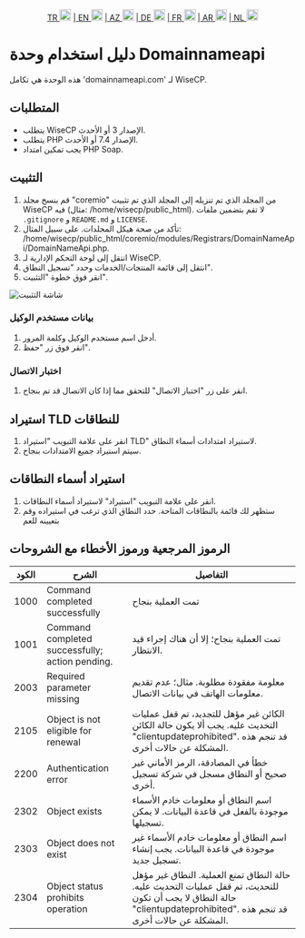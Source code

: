 <div align="center">  
  <a href="README.md"   >   TR <img style="padding-top: 8px" src="https://raw.githubusercontent.com/yammadev/flag-icons/master/png/TR.png" alt="TR" height="20" /></a>  
  <a href="README-EN.md"> | EN <img style="padding-top: 8px" src="https://raw.githubusercontent.com/yammadev/flag-icons/master/png/US.png" alt="EN" height="20" /></a>  
  <a href="README-AZ.md"> | AZ <img style="padding-top: 8px" src="https://raw.githubusercontent.com/yammadev/flag-icons/master/png/AZ.png" alt="AZ" height="20" /></a>  
  <a href="README-DE.md"> | DE <img style="padding-top: 8px" src="https://raw.githubusercontent.com/yammadev/flag-icons/master/png/DE.png" alt="DE" height="20" /></a>  
  <a href="README-FR.md"> | FR <img style="padding-top: 8px" src="https://raw.githubusercontent.com/yammadev/flag-icons/master/png/FR.png" alt="FR" height="20" /></a>  
  <a href="README-AR.md"> | AR <img style="padding-top: 8px" src="https://raw.githubusercontent.com/yammadev/flag-icons/master/png/AR.png" alt="AR" height="20" /></a>  
  <a href="README-NL.md"> | NL <img style="padding-top: 8px" src="https://raw.githubusercontent.com/yammadev/flag-icons/master/png/NL.png" alt="NL" height="20" /></a>  
</div>

# دليل استخدام وحدة Domainnameapi

هذه الوحدة هي تكامل 'domainnameapi.com' لـ WiseCP.


## المتطلبات

- يتطلب WiseCP الإصدار 3 أو الأحدث.
- يتطلب PHP الإصدار 7.4 أو الأحدث.
- يجب تمكين امتداد PHP Soap.

## التثبيت

1. قم بنسخ مجلد "coremio" من المجلد الذي تم تنزيله إلى المجلد الذي تم تثبيت WiseCP فيه (مثال: /home/wisecp/public_html). لا تقم بتضمين ملفات `.gitignore` و `README.md` و `LICENSE`.
2. تأكد من صحة هيكل المجلدات. على سبيل المثال: /home/wisecp/public_html/coremio/modules/Registrars/DomainNameApi/DomainNameApi.php.
3. انتقل إلى لوحة التحكم الإدارية لـ WiseCP.
4. انتقل إلى قائمة المنتجات/الخدمات وحدد "تسجيل النطاق".
5. انقر فوق خطوة "التثبيت".

![شاشة التثبيت](https://github.com/domainreseller/wisecp-dna/assets/118720541/0cc8cca1-980e-4ae2-928a-28a809da87eb)

### بيانات مستخدم الوكيل

1. أدخل اسم مستخدم الوكيل وكلمة المرور.
2. انقر فوق زر "حفظ".

### اختبار الاتصال

1. انقر على زر "اختبار الاتصال" للتحقق مما إذا كان الاتصال قد تم بنجاح.

## استيراد TLD للنطاقات

1. انقر على علامة التبويب "استيراد TLD" لاستيراد امتدادات أسماء النطاق.
2. سيتم استيراد جميع الامتدادات بنجاح.

## استيراد أسماء النطاقات

1. انقر على علامة التبويب "استيراد" لاستيراد أسماء النطاقات.
2. ستظهر لك قائمة بالنطاقات المتاحة. حدد النطاق الذي ترغب في استيراده وقم بتعيينه للعم


## الرموز المرجعية ورموز الأخطاء مع الشروحات

| الكود | الشرح                                           | التفاصيل                                                                                                                                                               |
|-------|-------------------------------------------------|------------------------------------------------------------------------------------------------------------------------------------------------------------------------|
| 1000  | Command completed successfully                  | تمت العملية بنجاح                                                                                                                                                      |
| 1001  | Command completed successfully; action pending. | تمت العملية بنجاح؛ إلا أن هناك إجراء قيد الانتظار.                                                                                                                     |
| 2003  | Required parameter missing                      | معلومة مفقودة مطلوبة. مثال؛ عدم تقديم معلومات الهاتف في بيانات الاتصال.                                                                                                |
| 2105  | Object is not eligible for renewal              | الكائن غير مؤهل للتجديد، تم قفل عمليات التحديث عليه. يجب ألا يكون حالة الكائن "clientupdateprohibited". قد تنجم هذه المشكلة عن حالات أخرى.                             |
| 2200  | Authentication error                            | خطأ في المصادقة، الرمز الأماني غير صحيح أو النطاق مسجل في شركة تسجيل أخرى.                                                                                             |
| 2302  | Object exists                                   | اسم النطاق أو معلومات خادم الأسماء موجودة بالفعل في قاعدة البيانات. لا يمكن تسجيلها.                                                                                   |
| 2303  | Object does not exist                           | اسم النطاق أو معلومات خادم الأسماء غير موجودة في قاعدة البيانات. يجب إنشاء تسجيل جديد.                                                                                 |
| 2304  | Object status prohibits operation               | حالة النطاق تمنع العملية. النطاق غير مؤهل للتحديث، تم قفل عمليات التحديث عليه. حالة النطاق لا يجب أن تكون "clientupdateprohibited". قد تنجم هذه المشكلة عن حالات أخرى. |
